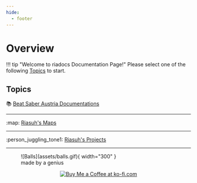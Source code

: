 ```yaml
---
hide:
  - footer
---
```


# Overview
!!! tip "Welcome to riadocs Documentation Page!"
    Please select one of the following [Topics](./index#topics) to start.

## Topics

:books: [Beat Saber Austria Documentations](./bsat_docs)

---

:map: [Riasuh's Maps](./ria_maps)

---

:person_juggling_tone1: [Riasuh's Projects](./ria_projects)

---


<figure markdown>
  ![Balls](assets/balls.gif){ width="300" }
  <figcaption>made by a genius</figcaption>
</figure>


<div style="text-align:center">
<a href='https://ko-fi.com/N4N0EP4EF' target='_blank'><img height='36' style='border:0px;height:36px;' src='https://storage.ko-fi.com/cdn/brandasset/kofi_button_red.png' border='0' alt='Buy Me a Coffee at ko-fi.com'/></a>
</div>
